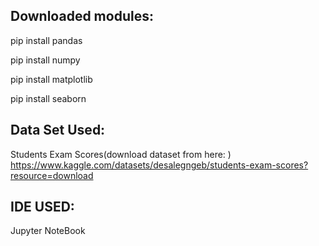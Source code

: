 Downloaded modules:
-------------------------------------
pip install pandas
<br>

pip install numpy
<br>


pip install matplotlib
<br>


pip install seaborn

Data Set Used:
--------------------------------------
Students Exam Scores(download dataset from here: )
https://www.kaggle.com/datasets/desalegngeb/students-exam-scores?resource=download

IDE USED:
----------------------------------------
Jupyter NoteBook


